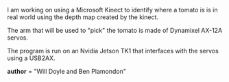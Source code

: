I am working on using a Microsoft Kinect to identify where a tomato is is in real world using the depth map created by the kinect.

The arm that will be used to "pick" the tomato is made of Dynamixel AX-12A servos.

The program is run on an Nvidia Jetson TK1 that interfaces with the servos using a USB2AX.

__author__ = "Will Doyle and Ben Plamondon"
